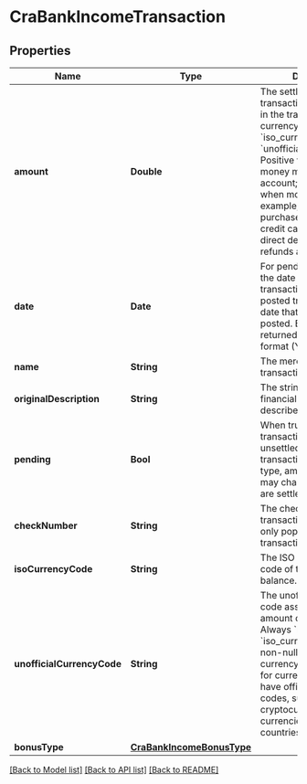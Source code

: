 # CraBankIncomeTransaction

## Properties
Name | Type | Description | Notes
------------ | ------------- | ------------- | -------------
**amount** | **Double** | The settled value of the transaction, denominated in the transactions&#39;s currency as stated in &#x60;iso_currency_code&#x60; or &#x60;unofficial_currency_code&#x60;. Positive values when money moves out of the account; negative values when money moves in. For example, credit card purchases are positive; credit card payment, direct deposits, and refunds are negative. | [optional] 
**date** | **Date** | For pending transactions, the date that the transaction occurred; for posted transactions, the date that the transaction posted. Both dates are returned in an ISO 8601 format (YYYY-MM-DD). | [optional] 
**name** | **String** | The merchant name or transaction description. | [optional] 
**originalDescription** | **String** | The string returned by the financial institution to describe the transaction. | [optional] 
**pending** | **Bool** | When true, identifies the transaction as pending or unsettled. Pending transaction details (name, type, amount, category ID) may change before they are settled. | [optional] 
**checkNumber** | **String** | The check number of the transaction. This field is only populated for check transactions. | [optional] 
**isoCurrencyCode** | **String** | The ISO 4217 currency code of the amount or balance. | [optional] 
**unofficialCurrencyCode** | **String** | The unofficial currency code associated with the amount or balance. Always &#x60;null&#x60; if &#x60;iso_currency_code&#x60; is non-null. Unofficial currency codes are used for currencies that do not have official ISO currency codes, such as cryptocurrencies and the currencies of certain countries. | [optional] 
**bonusType** | [**CraBankIncomeBonusType**](CraBankIncomeBonusType.md) |  | [optional] 

[[Back to Model list]](../README.md#documentation-for-models) [[Back to API list]](../README.md#documentation-for-api-endpoints) [[Back to README]](../README.md)



